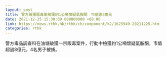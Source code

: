 ```yaml
---
layout: post
title: 警方破獲販毒案檢獲約1公噸懷疑氯胺酮　市值逾8億元
date: 2021-12-25 15:30:09.000000000 +08:00
link: https://news.rthk.hk/rthk/ch/component/k2/1625949-20211225.htm
categories: rthk
---
```


警方毒品調查科在油塘破獲一宗販毒案件，行動中檢獲約1公噸懷疑氯胺酮，市值超過8億元，4名男子被捕。
